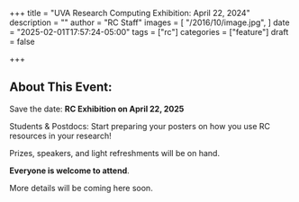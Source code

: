 +++
title = "UVA Research Computing Exhibition: April 22, 2024"
description = ""
author = "RC Staff"
images = [
  "/2016/10/image.jpg",
]
date = "2025-02-01T17:57:24-05:00"
tags = ["rc"]
categories = ["feature"]
draft = false

+++

<img class="card-img-top" src="/images/RC_posters_image.png" alt="" style="float: right;">

## About This Event:

Save the date: <strong>RC Exhibition on April 22, 2025</strong> 

Students & Postdocs: Start preparing your posters on how you use RC resources in your research!

Prizes, speakers, and light refreshments will be on hand. 

<strong>Everyone is welcome to attend</strong>. 

More details will be coming here soon. 




